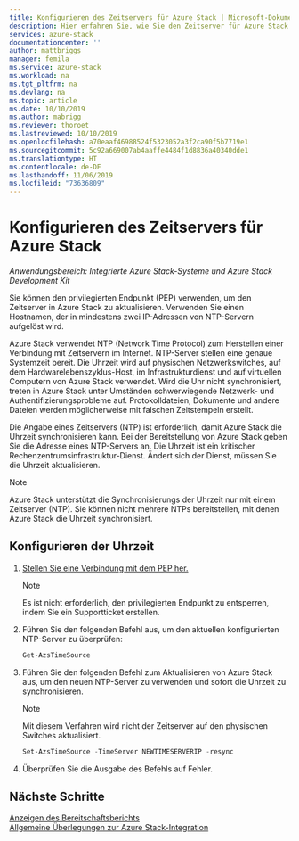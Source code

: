 ```yaml
---
title: Konfigurieren des Zeitservers für Azure Stack | Microsoft-Dokumentation
description: Hier erfahren Sie, wie Sie den Zeitserver für Azure Stack konfigurieren.
services: azure-stack
documentationcenter: ''
author: mattbriggs
manager: femila
ms.service: azure-stack
ms.workload: na
ms.tgt_pltfrm: na
ms.devlang: na
ms.topic: article
ms.date: 10/10/2019
ms.author: mabrigg
ms.reviewer: thoroet
ms.lastreviewed: 10/10/2019
ms.openlocfilehash: a70eaaf46988524f5323052a3f2ca90f5b7719e1
ms.sourcegitcommit: 5c92a669007ab4aaffe4484f1d8836a40340dde1
ms.translationtype: HT
ms.contentlocale: de-DE
ms.lasthandoff: 11/06/2019
ms.locfileid: "73636809"
---
```

# <a name="configure-the-time-server-for-azure-stack"></a>Konfigurieren des Zeitservers für Azure Stack

*Anwendungsbereich: Integrierte Azure Stack-Systeme und Azure Stack Development Kit*  

Sie können den privilegierten Endpunkt (PEP) verwenden, um den Zeitserver in Azure Stack zu aktualisieren. Verwenden Sie einen Hostnamen, der in mindestens zwei IP-Adressen von NTP-Servern aufgelöst wird.

Azure Stack verwendet NTP (Network Time Protocol) zum Herstellen einer Verbindung mit Zeitservern im Internet. NTP-Server stellen eine genaue Systemzeit bereit. Die Uhrzeit wird auf physischen Netzwerkswitches, auf dem Hardwarelebenszyklus-Host, im Infrastrukturdienst und auf virtuellen Computern von Azure Stack verwendet. Wird die Uhr nicht synchronisiert, treten in Azure Stack unter Umständen schwerwiegende Netzwerk- und Authentifizierungsprobleme auf. Protokolldateien, Dokumente und andere Dateien werden möglicherweise mit falschen Zeitstempeln erstellt.

Die Angabe eines Zeitservers (NTP) ist erforderlich, damit Azure Stack die Uhrzeit synchronisieren kann. Bei der Bereitstellung von Azure Stack geben Sie die Adresse eines NTP-Servers an. Die Uhrzeit ist ein kritischer Rechenzentrumsinfrastruktur-Dienst. Ändert sich der Dienst, müssen Sie die Uhrzeit aktualisieren.

> [!NOTE]
> Azure Stack unterstützt die Synchronisierungs der Uhrzeit nur mit einem Zeitserver (NTP). Sie können nicht mehrere NTPs bereitstellen, mit denen Azure Stack die Uhrzeit synchronisiert.

## <a name="configure-time"></a>Konfigurieren der Uhrzeit

1. [Stellen Sie eine Verbindung mit dem PEP her.](azure-stack-privileged-endpoint.md) 
    > [!Note]  
    > Es ist nicht erforderlich, den privilegierten Endpunkt zu entsperren, indem Sie ein Supportticket erstellen.

2. Führen Sie den folgenden Befehl aus, um den aktuellen konfigurierten NTP-Server zu überprüfen:

    ```PowerShell
    Get-AzsTimeSource
    ```

3. Führen Sie den folgenden Befehl zum Aktualisieren von Azure Stack aus, um den neuen NTP-Server zu verwenden und sofort die Uhrzeit zu synchronisieren.

    > [!Note]  
    > Mit diesem Verfahren wird nicht der Zeitserver auf den physischen Switches aktualisiert.

    ```PowerShell
    Set-AzsTimeSource -TimeServer NEWTIMESERVERIP -resync
    ```

4. Überprüfen Sie die Ausgabe des Befehls auf Fehler.


## <a name="next-steps"></a>Nächste Schritte

[Anzeigen des Bereitschaftsberichts](azure-stack-validation-report.md)  
[Allgemeine Überlegungen zur Azure Stack-Integration](azure-stack-datacenter-integration.md)  
